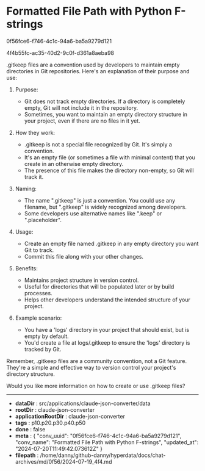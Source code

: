 # Formatted File Path with Python F-strings

0f56fce6-f746-4c1c-94a6-ba5a9279d121

4f4b55fc-ac35-40d2-9c0f-d361a8aeba98

 .gitkeep files are a convention used by developers to maintain empty directories in Git repositories. Here's an explanation of their purpose and use:

1. Purpose:
   - Git does not track empty directories. If a directory is completely empty, Git will not include it in the repository.
   - Sometimes, you want to maintain an empty directory structure in your project, even if there are no files in it yet.

2. How they work:
   - .gitkeep is not a special file recognized by Git. It's simply a convention.
   - It's an empty file (or sometimes a file with minimal content) that you create in an otherwise empty directory.
   - The presence of this file makes the directory non-empty, so Git will track it.

3. Naming:
   - The name ".gitkeep" is just a convention. You could use any filename, but ".gitkeep" is widely recognized among developers.
   - Some developers use alternative names like ".keep" or ".placeholder".

4. Usage:
   - Create an empty file named .gitkeep in any empty directory you want Git to track.
   - Commit this file along with your other changes.

5. Benefits:
   - Maintains project structure in version control.
   - Useful for directories that will be populated later or by build processes.
   - Helps other developers understand the intended structure of your project.

6. Example scenario:
   - You have a 'logs' directory in your project that should exist, but is empty by default.
   - You'd create a file at logs/.gitkeep to ensure the 'logs' directory is tracked by Git.

Remember, .gitkeep files are a community convention, not a Git feature. They're a simple and effective way to version control your project's directory structure.

Would you like more information on how to create or use .gitkeep files?

---

* **dataDir** : src/applications/claude-json-converter/data
* **rootDir** : claude-json-converter
* **applicationRootDir** : claude-json-converter
* **tags** : p10.p20.p30.p40.p50
* **done** : false
* **meta** : {
  "conv_uuid": "0f56fce6-f746-4c1c-94a6-ba5a9279d121",
  "conv_name": "Formatted File Path with Python F-strings",
  "updated_at": "2024-07-20T11:49:42.073612Z"
}
* **filepath** : /home/danny/github-danny/hyperdata/docs/chat-archives/md/0f56/2024-07-19_4f4.md